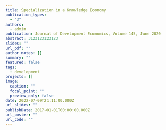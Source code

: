 ```yaml
---
title: Specialization in a Knowledge Economy
publication_types:
  - "3"
authors:
  - admin
publication: Journal of Development Economics, Volume 145, June 2020
abstract: 3123123123123
slides: ""
url_pdf: ""
author_notes: []
summary: ""
featured: false
tags:
  - development
projects: []
image:
  caption: ""
  focal_point: ""
  preview_only: false
date: 2022-07-09T21:11:00.000Z
url_slides: ""
publishDate: 2017-01-01T00:00:00.000Z
url_poster: ""
url_code: ""
---
```

